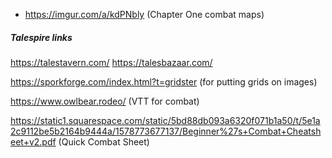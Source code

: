 * https://imgur.com/a/kdPNbly (Chapter One combat maps)

##### Talespire links
https://talestavern.com/
https://talesbazaar.com/

https://sporkforge.com/index.html?t=gridster (for putting grids on images)

https://www.owlbear.rodeo/ (VTT for combat)

https://static1.squarespace.com/static/5bd88db093a6320f071b1a50/t/5e1a2c9112be5b2164b9444a/1578773677137/Beginner%27s+Combat+Cheatsheet+v2.pdf (Quick Combat Sheet)